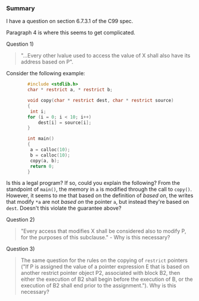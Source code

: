 ### Summary

I have a question on section 6.7.3.1 of the C99 spec.

Paragraph 4 is where this seems to get complicated.

Question 1\)

> "...Every other lvalue used to access the value of X shall also have its address
> based on P".

Consider the following example:

```c
        #include <stdlib.h>
        char * restrict a, * restrict b;

        void copy(char * restrict dest, char * restrict source)
        {
         int i;
        for (i = 0; i < 10; i++)
            dest[i] = source[i];
        }

        int main()
        {
         a = calloc(10);
         b = calloc(10);
         copy(a, b);
         return 0;
        }
```

Is this a legal program? If so, could you explain the following? From the
standpoint of `main()`, the memory in `a` is modified through the call to
`copy()`. However, it seems to me that based on the definition of *based on*,
the writes that modify `*a` are not *based on* the pointer `a`, but instead
they're based on `dest`. Doesn't this violate the guarantee above?

Question 2\)

> "Every access that modifies X shall be considered also to modify P, for the
> purposes of this subclause." \- Why is this necessary?

Question 3\)

> The same question for the rules on the copying of `restrict` pointers ("If P is
> assigned the value of a pointer expression E that is based on another restrict
> pointer object P2, associated with block B2, then either the execution of B2
> shall begin before the execution of B, or the execution of B2 shall end prior to
> the assignment."). Why is this necessary?
